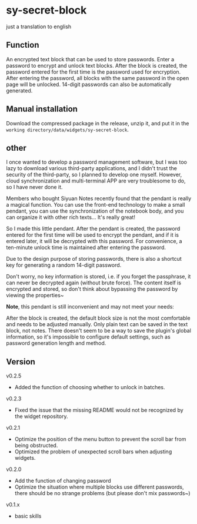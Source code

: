 # sy-secret-block

just a translation to english

## Function
An encrypted text block that can be used to store passwords.
Enter a password to encrypt and unlock text blocks. After the block is created, the password entered for the first time is the password used for encryption.
After entering the password, all blocks with the same password in the open page will be unlocked.
14-digit passwords can also be automatically generated.

## Manual installation
Download the compressed package in the release, unzip it, and put it in the `working directory/data/widgets/sy-secret-block`.

## other
I once wanted to develop a password management software, but I was too lazy to download various third-party applications, and I didn't trust the security of the third-party, so I planned to develop one myself. However, cloud synchronization and multi-terminal APP are very troublesome to do, so I have never done it.

Members who bought Siyuan Notes recently found that the pendant is really a magical function. You can use the front-end technology to make a small pendant, you can use the synchronization of the notebook body, and you can organize it with other rich texts... It's really great!

So I made this little pendant. After the pendant is created, the password entered for the first time will be used to encrypt the pendant, and if it is entered later, it will be decrypted with this password. For convenience, a ten-minute unlock time is maintained after entering the password.

Due to the design purpose of storing passwords, there is also a shortcut key for generating a random 14-digit password.

Don't worry, no key information is stored, i.e. if you forget the passphrase, it can never be decrypted again (without brute force). The content itself is encrypted and stored, so don't think about bypassing the password by viewing the properties~

**Note**, this pendant is still inconvenient and may not meet your needs:

After the block is created, the default block size is not the most comfortable and needs to be adjusted manually.
Only plain text can be saved in the text block, not notes.
There doesn't seem to be a way to save the plugin's global information, so it's impossible to configure default settings, such as password generation length and method.

## Version
v0.2.5
- Added the function of choosing whether to unlock in batches.

v0.2.3
- Fixed the issue that the missing README would not be recognized by the widget repository.

v0.2.1
- Optimize the position of the menu button to prevent the scroll bar from being obstructed.
- Optimized the problem of unexpected scroll bars when adjusting widgets.

v0.2.0
- Add the function of changing password
- Optimize the situation where multiple blocks use different passwords, there should be no strange problems (but please don't mix passwords~)

v0.1.x
- basic skills
